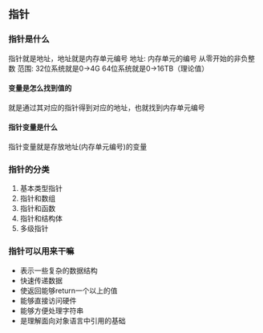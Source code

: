 ## 指针
### 指针是什么
  指针就是地址，地址就是内存单元编号
  地址:
    内存单元的编号
    从零开始的非负整数
    范围:
      32位系统就是0->4G
      64位系统就是0->16TB（理论值）
      
#### 变量是怎么找到值的
  就是通过其对应的指针得到对应的地址，也就找到内存单元编号

#### 指针变量是什么
  指针变量就是存放地址(内存单元编号)的变量

### 指针的分类
1. 基本类型指针
2. 指针和数组
3. 指针和函数
4. 指针和结构体
5. 多级指针
### 指针可以用来干嘛
  + 表示一些复杂的数据结构
  + 快速传递数据
  + 使返回能够return一个以上的值
  + 能够直接访问硬件
  + 能够方便处理字符串
  + 是理解面向对象语言中引用的基础